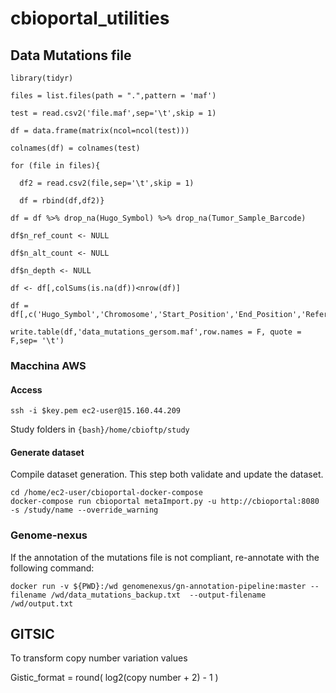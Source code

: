 # cbioportal_utilities

## Data Mutations file 

```{r}
library(tidyr) 

files = list.files(path = ".",pattern = 'maf') 

test = read.csv2('file.maf',sep='\t',skip = 1) 

df = data.frame(matrix(ncol=ncol(test))) 

colnames(df) = colnames(test) 

for (file in files){ 

  df2 = read.csv2(file,sep='\t',skip = 1) 

  df = rbind(df,df2)} 

df = df %>% drop_na(Hugo_Symbol) %>% drop_na(Tumor_Sample_Barcode) 

df$n_ref_count <- NULL 

df$n_alt_count <- NULL 

df$n_depth <- NULL 

df <- df[,colSums(is.na(df))<nrow(df)] 

df = df[,c('Hugo_Symbol','Chromosome','Start_Position','End_Position','Reference_Allele','Tumor_Seq_Allele2','Tumor_Sample_Barcode','t_alt_count','t_ref_count','Variant_Classification','HGVSp_Short','Protein_position','SWISSPROT')] 

write.table(df,'data_mutations_gersom.maf',row.names = F, quote = F,sep= '\t') 

```
### Macchina AWS

#### Access 
```{bash}
ssh -i $key.pem ec2-user@15.160.44.209
```
Study folders in ```{bash}/home/cbioftp/study```

#### Generate dataset 
Compile dataset generation. This step both validate and update the dataset.


```{bash}
cd /home/ec2-user/cbioportal-docker-compose
docker-compose run cbioportal metaImport.py -u http://cbioportal:8080 -s /study/name --override_warning
```


### Genome-nexus 

If the annotation of the mutations file is not compliant, re-annotate with the following command:

```{bash}
docker run -v ${PWD}:/wd genomenexus/gn-annotation-pipeline:master --filename /wd/data_mutations_backup.txt  --output-filename /wd/output.txt 
```


## GITSIC  

To transform copy number variation values 

Gistic_format = round( log2(copy number + 2) - 1 )
